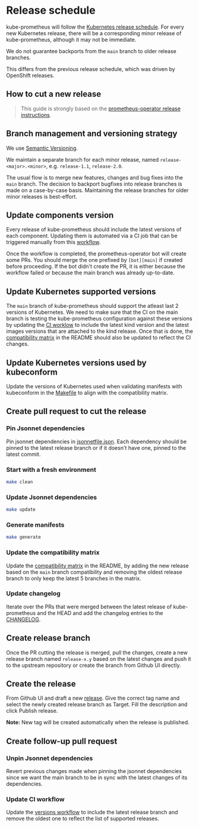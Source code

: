 # Release schedule

kube-prometheus will follow the [Kubernetes release schedule](https://kubernetes.io/releases).
For every new Kubernetes release, there will be a corresponding minor release of
kube-prometheus, although it may not be immediate.

We do not guarantee backports from the `main` branch to older release branches.

This differs from the previous release schedule, which was driven by OpenShift releases.

## How to cut a new release

> This guide is strongly based on the [prometheus-operator release
> instructions](https://github.com/prometheus-operator/prometheus-operator/blob/master/RELEASE.md).

## Branch management and versioning strategy

We use [Semantic Versioning](http://semver.org/).

We maintain a separate branch for each minor release, named
`release-<major>.<minor>`, e.g. `release-1.1`, `release-2.0`.

The usual flow is to merge new features, changes and bug fixes into the `main` branch.
The decision to backport bugfixes into release branches is made on a case-by-case basis.
Maintaining the release branches for older minor releases is best-effort.

## Update components version

Every release of kube-prometheus should include the latest versions of each
component. Updating them is automated via a CI job that can be triggered
manually from this
[workflow](https://github.com/prometheus-operator/kube-prometheus/actions/workflows/versions.yaml).

Once the workflow is completed, the prometheus-operator bot will create some
PRs. You should merge the one prefixed by `[bot][main]` if created before
proceeding. If the bot didn't create the PR, it is either because the workflow
failed or because the main branch was already up-to-date.

## Update Kubernetes supported versions

The `main` branch of kube-prometheus should support the atleast last 2 versions of
Kubernetes. We need to make sure that the CI on the main branch is testing the
kube-prometheus configuration against these versions by updating the [CI
worklow](.github/workflows/ci.yaml) to include the latest kind version and the
latest images versions that are attached to the kind release. Once that is
done, the [compatibility matrix](README.md#compatibility) in
the README should also be updated to reflect the CI changes.

## Update Kubernetes versions used by kubeconform

Update the versions of Kubernetes used when validating manifests with
kubeconform in the [Makefile](Makefile) to align with the compatibility
matrix.

## Create pull request to cut the release

### Pin Jsonnet dependencies

Pin jsonnet dependencies in
[jsonnetfile.json](jsonnet/kube-prometheus/jsonnetfile.json). Each dependency
should be pinned to the latest release branch or if it doesn't have one, pinned
to the latest commit.

### Start with a fresh environment

```bash
make clean
```

### Update Jsonnet dependencies

```bash
make update
```

### Generate manifests

```bash
make generate
```

### Update the compatibility matrix

Update the [compatibility matrix](README.md#compatibility) in
the README, by adding the new release based on the `main` branch compatibility
and removing the oldest release branch to only keep the latest 5 branches in the
matrix.

### Update changelog

Iterate over the PRs that were merged between the latest release of kube-prometheus and the HEAD and add the changelog entries to the [CHANGELOG](CHANGELOG.md).

## Create release branch

Once the PR cutting the release is merged, pull the changes, create a new
release branch named `release-x.y` based on the latest changes and push it to
the upstream repository or create the branch from Github UI directly.

## Create the release

From Github UI and draft a new [release](https://github.com/prometheus-operator/kube-prometheus/releases/new). Give the correct tag name and select the newly created release branch as Target. Fill the description and click Publish release.

**Note:** New tag will be created automatically when the release is published.

## Create follow-up pull request

### Unpin Jsonnet dependencies

Revert previous changes made when pinning the jsonnet dependencies since we want
the main branch to be in sync with the latest changes of its dependencies.

### Update CI workflow

Update the [versions workflow](.github/workflows/versions.yaml) to include the latest release branch and remove the oldest one to reflect the list of supported releases.
